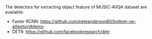 The detectors for extracting object feature of MUSIC-AVQA dataset are available:
- Faster RCNN: https://github.com/peteanderson80/bottom-up-attention#demo
- DETR: https://github.com/facebookresearch/detr